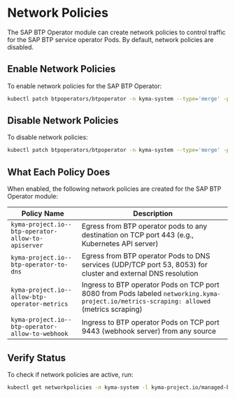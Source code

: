 # Network Policies

The SAP BTP Operator module can create network policies to control traffic for the SAP BTP service operator Pods. By default, network policies are disabled.

## Enable Network Policies

To enable network policies for the SAP BTP Operator:

```bash
kubectl patch btpoperators/btpoperator -n kyma-system --type='merge' -p='{"spec":{"networkPoliciesEnabled":true}}'
```

## Disable Network Policies

To disable network policies:

```bash
kubectl patch btpoperators/btpoperator -n kyma-system --type='merge' -p='{"spec":{"networkPoliciesEnabled":false}}'
```

## What Each Policy Does

When enabled, the following network policies are created for the SAP BTP Operator module:

| Policy Name | Description |
|-------------|----------------|
| `kyma-project.io--btp-operator-allow-to-apiserver` | Egress from BTP operator pods to any destination on TCP port 443 (e.g., Kubernetes API server) |
| `kyma-project.io--btp-operator-to-dns` | Egress from BTP operator Pods to DNS services (UDP/TCP port 53, 8053) for cluster and external DNS resolution |
| `kyma-project.io--allow-btp-operator-metrics` | Ingress to BTP operator Pods on TCP port 8080 from Pods labeled `networking.kyma-project.io/metrics-scraping: allowed` (metrics scraping) |
| `kyma-project.io--btp-operator-allow-to-webhook` | Ingress to BTP operator Pods on TCP port 9443 (webhook server) from any source |

## Verify Status

To check if network policies are active, run:

```bash
kubectl get networkpolicies -n kyma-system -l kyma-project.io/managed-by=btp-manager
```
